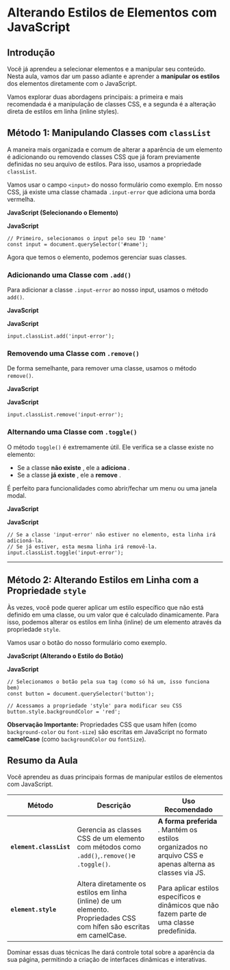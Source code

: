# Alterando Estilos de Elementos com JavaScript

## Introdução

Você já aprendeu a selecionar elementos e a manipular seu conteúdo. Nesta aula, vamos dar um passo adiante e aprender a **manipular os estilos** dos elementos diretamente com o JavaScript.

Vamos explorar duas abordagens principais: a primeira e mais recomendada é a manipulação de classes CSS, e a segunda é a alteração direta de estilos em linha (inline styles).

## Método 1: Manipulando Classes com `classList`

A maneira mais organizada e comum de alterar a aparência de um elemento é adicionando ou removendo classes CSS que já foram previamente definidas no seu arquivo de estilos. Para isso, usamos a propriedade `classList`.

Vamos usar o campo `<input>` do nosso formulário como exemplo. Em nosso CSS, já existe uma classe chamada `.input-error` que adiciona uma borda vermelha.

**JavaScript (Selecionando o Elemento)**

**JavaScript**

```
// Primeiro, selecionamos o input pelo seu ID 'name'
const input = document.querySelector('#name');
```

Agora que temos o elemento, podemos gerenciar suas classes.

### Adicionando uma Classe com `.add()`

Para adicionar a classe `.input-error` ao nosso input, usamos o método `add()`.

**JavaScript**

**JavaScript**

```
input.classList.add('input-error');
```

### Removendo uma Classe com `.remove()`

De forma semelhante, para remover uma classe, usamos o método `remove()`.

**JavaScript**

**JavaScript**

```
input.classList.remove('input-error');
```

### Alternando uma Classe com `.toggle()`

O método `toggle()` é extremamente útil. Ele verifica se a classe existe no elemento:

* Se a classe  **não existe** , ele a  **adiciona** .
* Se a classe  **já existe** , ele a  **remove** .

É perfeito para funcionalidades como abrir/fechar um menu ou uma janela modal.

**JavaScript**

**JavaScript**

```
// Se a classe 'input-error' não estiver no elemento, esta linha irá adicioná-la.
// Se já estiver, esta mesma linha irá removê-la.
input.classList.toggle('input-error');
```

---

## Método 2: Alterando Estilos em Linha com a Propriedade `style`

Às vezes, você pode querer aplicar um estilo específico que não está definido em uma classe, ou um valor que é calculado dinamicamente. Para isso, podemos alterar os estilos em linha (inline) de um elemento através da propriedade `style`.

Vamos usar o botão do nosso formulário como exemplo.

**JavaScript (Alterando o Estilo do Botão)**

**JavaScript**

```
// Selecionamos o botão pela sua tag (como só há um, isso funciona bem)
const button = document.querySelector('button');

// Acessamos a propriedade 'style' para modificar seu CSS
button.style.backgroundColor = 'red';
```

**Observação Importante:** Propriedades CSS que usam hífen (como `background-color` ou `font-size`) são escritas em JavaScript no formato **camelCase** (como `backgroundColor` ou `fontSize`).

## Resumo da Aula

Você aprendeu as duas principais formas de manipular estilos de elementos com JavaScript.

| Método                         | Descrição                                                                                                             | Uso Recomendado                                                                                                 |
| ------------------------------- | ----------------------------------------------------------------------------------------------------------------------- | --------------------------------------------------------------------------------------------------------------- |
| **`element.classList`** | Gerencia as classes CSS de um elemento com métodos como `.add()`,`.remove()`e `.toggle()`.                       | **A forma preferida** . Mantém os estilos organizados no arquivo CSS e apenas alterna as classes via JS. |
| **`element.style`**     | Altera diretamente os estilos em linha (inline) de um elemento. Propriedades CSS com hífen são escritas em camelCase. | Para aplicar estilos específicos e dinâmicos que não fazem parte de uma classe predefinida.                  |

Dominar essas duas técnicas lhe dará controle total sobre a aparência da sua página, permitindo a criação de interfaces dinâmicas e interativas.

